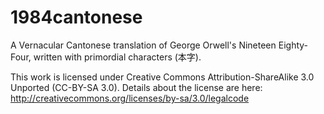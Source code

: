 1984cantonese
=============

A Vernacular Cantonese translation of George Orwell's Nineteen Eighty-Four, written with primordial characters (本字). 

This work is licensed under Creative Commons Attribution-ShareAlike 3.0 Unported (CC-BY-SA 3.0). 
Details about the license are here: http://creativecommons.org/licenses/by-sa/3.0/legalcode
